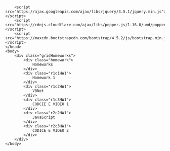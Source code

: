 <html>
    <head>
        <link rel="stylesheet" href="https://maxcdn.bootstrapcdn.com/bootstrap/4.5.2/css/bootstrap.min.css">
    
        <script src="https://ajax.googleapis.com/ajax/libs/jquery/3.5.1/jquery.min.js"></script>
        <script src="https://cdnjs.cloudflare.com/ajax/libs/popper.js/1.16.0/umd/popper.min.js"></script>
        <script src="https://maxcdn.bootstrapcdn.com/bootstrap/4.5.2/js/bootstrap.min.js"></script>
    </head>
    <body>
        <div class="gridHomeworks">
            <div class="homework">
                Homeworks
            </div>
            <div class="r1c1HW1">
                Homework 1
            </div>
            <div class="r1c2HW1">
                VBNet
            </div>
            <div class="r1c3HW1">
                CODCIE E VIDEO 1
            </div>
            <div class="r2c2HW1">
                JavaScript
            </div>
            <div class="r2c3HW1">
                CODICE E VIDEO 2
            </div>
        </div>
    </body>
</html>
